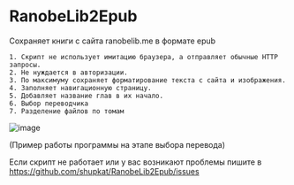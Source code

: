 # RanobeLib2Epub
Сохраняет книги с сайта ranobelib.me в формате epub


    1. Скрипт не использует имитацию браузера, а отправляет обычные HTTP запросы. 
    2. Не нуждается в авторизации. 
    3. По максимуму сохраняет форматирование текста с сайта и изображения. 
    4. Заполняет навигационную страницу. 
    5. Добавляет название глав в их начало. 
    6. Выбор переводчика 
    7. Разделение файлов по томам

![image](https://github.com/shupkat/RanobeLib2Epub/assets/141467876/6adfb6bf-428c-43e4-b719-7cbb7efa41e6)

(Пример работы программы на этапе выбора перевода)

Если скрипт не работает или у вас возникают проблемы пишите в https://github.com/shupkat/RanobeLib2Epub/issues
